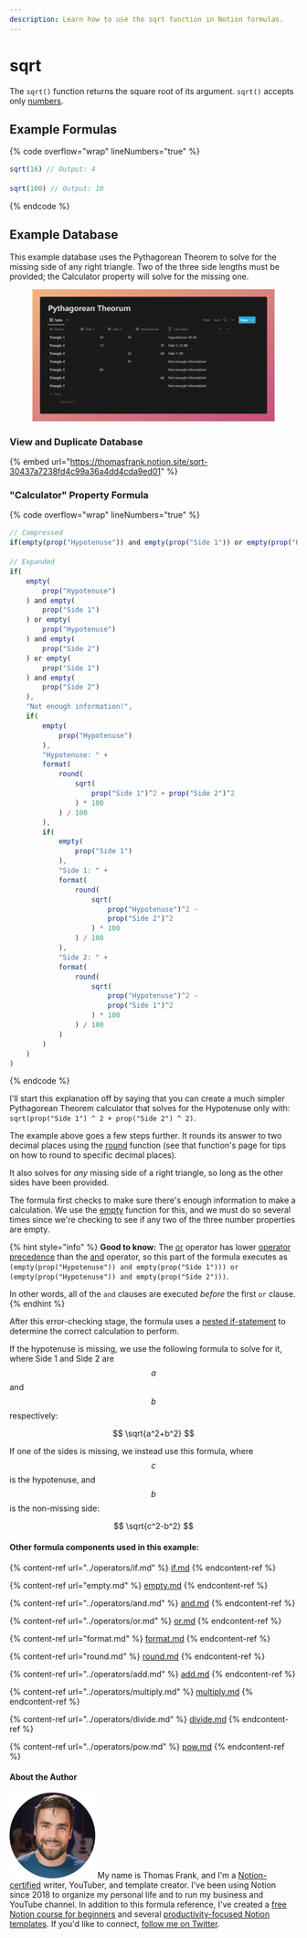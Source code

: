 ```yaml
---
description: Learn how to use the sqrt function in Notion formulas.
---
```


# sqrt

The `sqrt()` function returns the square root of its argument. `sqrt()` accepts only [numbers](../../formula-basics/data-types/number.md).

## Example Formulas

{% code overflow="wrap" lineNumbers="true" %}
```jsx
sqrt(16) // Output: 4

sqrt(100) // Output: 10
```
{% endcode %}

## Example Database

This example database uses the Pythagorean Theorem to solve for the missing side of any right triangle. Two of the three side lengths must be provided; the Calculator property will solve for the missing one.

<figure><img src="../../.gitbook/assets/Sqrt Function - Square Root - Notion Formulas.png" alt=""><figcaption></figcaption></figure>

### View and Duplicate Database

{% embed url="https://thomasfrank.notion.site/sqrt-30437a7238fd4c99a36a4dd4cda9ed01" %}

### "Calculator" Property Formula

{% code overflow="wrap" lineNumbers="true" %}
```jsx
// Compressed
if(empty(prop("Hypotenuse")) and empty(prop("Side 1")) or empty(prop("Hypotenuse")) and empty(prop("Side 2")) or empty(prop("Side 1")) and empty(prop("Side 2")), "Not enough information!", if(empty(prop("Hypotenuse")), "Hypotenuse: " + format(round(sqrt(prop("Side 1") ^ 2 + prop("Side 2") ^ 2) * 100) / 100), if(empty(prop("Side 1")), "Side 1: " + format(round(sqrt(prop("Hypotenuse") ^ 2 - prop("Side 2") ^ 2) * 100) / 100), "Side 2: " + format(round(sqrt(prop("Hypotenuse") ^ 2 - prop("Side 1") ^ 2) * 100) / 100))))

// Expanded
if(
    empty(
        prop("Hypotenuse")
    ) and empty(
        prop("Side 1")
    ) or empty(
        prop("Hypotenuse")
    ) and empty(
        prop("Side 2")
    ) or empty(
        prop("Side 1")
    ) and empty(
        prop("Side 2")
    ),
    "Not enough information!",
    if(
        empty(
            prop("Hypotenuse")
        ),
        "Hypotenuse: " +
        format(
            round(
                sqrt(
                    prop("Side 1")^2 + prop("Side 2")^2
                ) * 100
            ) / 100
        ),
        if(
            empty(
                prop("Side 1")
            ),
            "Side 1: " + 
            format(
                round(
                    sqrt(
                        prop("Hypotenuse")^2 - 
                        prop("Side 2")^2
                    ) * 100
                ) / 100
            ),
            "Side 2: " + 
            format(
                round(
                    sqrt(
                        prop("Hypotenuse")^2 - 
                        prop("Side 1")^2
                    ) * 100
                ) / 100
            )
        )
    )
)
```
{% endcode %}

I'll start this explanation off by saying that you can create a much simpler Pythagorean Theorem calculator that solves for the Hypotenuse only with: `sqrt(prop("Side 1") ^ 2 + prop("Side 2") ^ 2)`.

The example above goes a few steps further. It rounds its answer to two decimal places using the [round](round.md) function (see that function's page for tips on how to round to specific decimal places).

It also solves for _any_ missing side of a right triangle, so long as the other sides have been provided.

The formula first checks to make sure there's enough information to make a calculation. We use the [empty](https://app.gitbook.com/o/uX0b6x9kReic3MbNhHWv/s/WPoeEmtiEf1Sk7i11bvB/) function for this, and we must do so several times since we're checking to see if any two of the three number properties are empty.

{% hint style="info" %}
**Good to know:** The [or](../operators/or.md) operator has lower [operator precedence](../../reference/operator-precedence-and-associativity.md) than the [and](../operators/and.md) operator, so this part of the formula executes as `(empty(prop("Hypotenuse")) and empty(prop("Side 1"))) or (empty(prop("Hypotenuse")) and empty(prop("Side 2")))`.

In other words, all of the `and` clauses are executed _before_ the first `or` clause.
{% endhint %}

After this error-checking stage, the formula uses a [nested if-statement](../operators/if.md#nested-if-then-statements) to determine the correct calculation to perform.

If the hypotenuse is missing, we use the following formula to solve for it, where Side 1 and Side 2 are $$a$$ and $$b$$  respectively:

$$
\sqrt{a^2+b^2}
$$

If one of the sides is missing, we instead use this formula, where $$c$$ is the hypotenuse, and $$b$$ is the non-missing side:

$$
\sqrt{c^2-b^2}
$$

#### Other formula components used in this example:

{% content-ref url="../operators/if.md" %}
[if.md](../operators/if.md)
{% endcontent-ref %}

{% content-ref url="empty.md" %}
[empty.md](empty.md)
{% endcontent-ref %}

{% content-ref url="../operators/and.md" %}
[and.md](../operators/and.md)
{% endcontent-ref %}

{% content-ref url="../operators/or.md" %}
[or.md](../operators/or.md)
{% endcontent-ref %}

{% content-ref url="format.md" %}
[format.md](format.md)
{% endcontent-ref %}

{% content-ref url="round.md" %}
[round.md](round.md)
{% endcontent-ref %}

{% content-ref url="../operators/add.md" %}
[add.md](../operators/add.md)
{% endcontent-ref %}

{% content-ref url="../operators/multiply.md" %}
[multiply.md](../operators/multiply.md)
{% endcontent-ref %}

{% content-ref url="../operators/divide.md" %}
[divide.md](../operators/divide.md)
{% endcontent-ref %}

{% content-ref url="../operators/pow.md" %}
[pow.md](../operators/pow.md)
{% endcontent-ref %}

#### About the Author

<img src="../../.gitbook/assets/Notion Fundamentals with Thomas Frank - Avatar 2021 compressed (1).png" alt="" data-size="line"> My name is Thomas Frank, and I'm a [Notion-certified](https://www.credly.com/badges/95fae13a-17bf-4b4a-a3d2-d58c8a3e6a2a/public\_url) writer, YouTuber, and template creator. I've been using Notion since 2018 to organize my personal life and to run my business and YouTube channel. In addition to this formula reference, I've created a [free Notion course for beginners](https://thomasjfrank.com/fundamentals/) and several [productivity-focused Notion templates](https://thomasjfrank.com/templates/). If you'd like to connect, [follow me on Twitter](https://twitter.com/TomFrankly).
